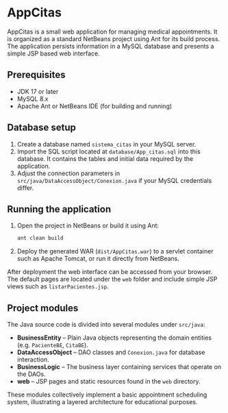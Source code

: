 # AppCitas

AppCitas is a small web application for managing medical appointments. It is organized as a standard NetBeans project using Ant for its build process. The application persists information in a MySQL database and presents a simple JSP based web interface.

## Prerequisites

- JDK 17 or later
- MySQL 8.x
- Apache Ant or NetBeans IDE (for building and running)

## Database setup

1. Create a database named `sistema_citas` in your MySQL server.
2. Import the SQL script located at `database/App_citas.sql` into this database. It contains the tables and initial data required by the application.
3. Adjust the connection parameters in `src/java/DataAccessObject/Conexion.java` if your MySQL credentials differ.

## Running the application

1. Open the project in NetBeans or build it using Ant:

   ```bash
   ant clean build
   ```

2. Deploy the generated WAR (`dist/AppCitas.war`) to a servlet container such as Apache Tomcat, or run it directly from NetBeans.

After deployment the web interface can be accessed from your browser. The default pages are located under the `web` folder and include simple JSP views such as `listarPacientes.jsp`.

## Project modules

The Java source code is divided into several modules under `src/java`:

- **BusinessEntity** – Plain Java objects representing the domain entities (e.g. `PacienteBE`, `CitaBE`).
- **DataAccessObject** – DAO classes and `Conexion.java` for database interaction.
- **BusinessLogic** – The business layer containing services that operate on the DAOs.
- **web** – JSP pages and static resources found in the `web` directory.

These modules collectively implement a basic appointment scheduling system, illustrating a layered architecture for educational purposes.
